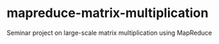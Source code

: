 # mapreduce-matrix-multiplication
Seminar project on large-scale matrix multiplication using MapReduce
